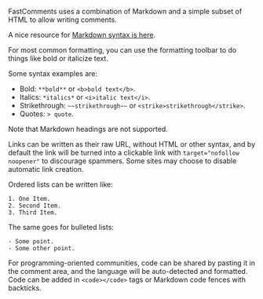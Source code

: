 FastComments uses a combination of Markdown and a simple subset of HTML to allow writing
comments.

A nice resource for [Markdown syntax is here](https://www.markdownguide.org/cheat-sheet/).

For most common formatting, you can use the formatting toolbar to do things like bold or italicize text.

Some syntax examples are:

- Bold: `**bold**` or `<b>bold text</b>`.
- Italics: `*italics*` or `<i>italic text</i>`.
- Strikethrough: `~~strikethrough~~` or `<strike>strikethrough</strike>`.
- Quotes: `> quote`.

Note that Markdown headings are not supported.

Links can be written as their raw URL, without HTML or other syntax, and by default the link
will be turned into a clickable link with `target="nofollow noopener"` to discourage spammers. Some sites
may choose to disable automatic link creation.

Ordered lists can be written like:

```
1. One Item.
2. Second Item.
3. Third Item.
```

The same goes for bulleted lists:

```
- Some point.
- Some other point.
```

For programming-oriented communities, code can be shared by pasting it in the comment area, and the language will
be auto-detected and formatted. Code can be added in `<code></code>` tags or Markdown code fences with backticks.
